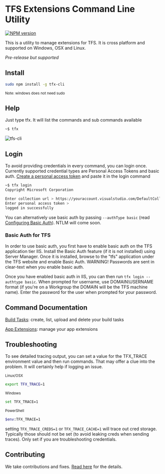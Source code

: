 # TFS Extensions Command Line Utility

[![NPM version](https://badge.fury.io/js/tfx-cli.png)](http://badge.fury.io/js/tfx-cli)

This is a utility to manage extensions for TFS.  It is cross platform and supported on Windows, OSX and Linux.

*Pre-release but supported*

## Install
```bash
sudo npm install -g tfx-cli
```
<sub>Note: windows does not need sudo</sub>

## Help
Just type tfx.  It will list the commands and sub commands available
```bash
~$ tfx
```
![tfs-cli](docs/tfx-cli.png "TFS cross platform command line")

## Login
To avoid providing credentials in every command, you can login once.
Currently supported credential types are Personal Access Tokens and basic auth.
[Create a personal access token](http://roadtoalm.com/2015/07/22/using-personal-access-tokens-to-access-visual-studio-online) and paste it in the login command
```bash
~$ tfx login
Copyright Microsoft Corporation

Enter collection url > https://youraccount.visualstudio.com/DefaultCollection
Enter personal access token > 
logged in successfully
```

You can alternatively use basic auth by passing `--authType basic` (read [Configuring Basic Auth](docs/configureBasicAuth.md)).  NTLM will come soon.

### Basic Auth for TFS
In order to use basic auth, you first have to enable basic auth on the TFS application tier IIS. Install the Basic Auth feature (if it is not installed) using Server Manager. Once it is installed, browse to the "tfs" application under the TFS website and enable Basic Auth. WARNING! Passwords are sent in clear-text when you enable basic auth.

Once you have enabled basic auth in IIS, you can then run `tfx login --authtype basic`. When prompted for username, use DOMAIN\USERNAME format (if you're on a Workgroup the DOMAIN will be the TFS machine name). Enter the password for the user when prompted for your password.

## Command Documentation
[Build Tasks](docs/buildtasks.md): create, list, upload and delete your build tasks

[App Extensions](docs/appext.md): manage your app extensions

## Troubleshooting
To see detailed tracing output, you can set a value for the TFX_TRACE environment value and then run commands.  That may offer a clue into the problem.  It will certainly help if logging an issue.

<sub>Linux/OSX</sub>
```bash
export TFX_TRACE=1
```

<sub>Windows</sub>
```bash
set TFX_TRACE=1
```

<sub>PowerShell</sub>
```bash
$env:TFX_TRACE=1
```

setting `TFX_TRACE_CREDS=1` or `TFX_TRACE_CACHE=1` will trace out cred storage.  Typically those should not be set (to avoid leaking creds when sending traces).  Only set if you are troubleshooting credentials.

## Contributing

We take contributions and fixes.  [Read here](docs/contributions.md) for the details.
